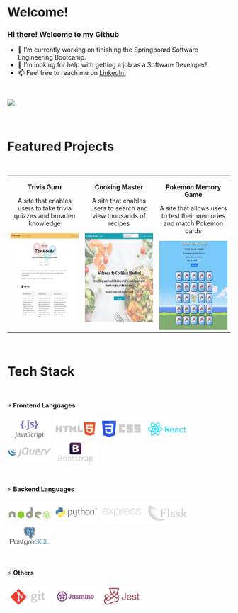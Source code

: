 # Welcome!

### Hi there! Welcome to my Github

- 🔭 I’m currently working on finishing the Springboard Software Engineering Bootcamp. 
- 🤔 I’m looking for help with getting a job as a Software Developer!
- 📫 Feel free to reach me on <a href="https://www.linkedin.com/in/christy-sn-wong/">LinkedIn!</a> 

&nbsp;

<div float="left">
    <a href="https://github.com/christysnwong">
	    <img src="https://github-readme-stats.vercel.app/api/top-langs/?username=christysnwong&hide=procfile&layout=compact&theme=dracula" />
	</a>
</div>

&nbsp;

# Featured Projects

&nbsp;

<table>
    <tr valign="top">
        <td width="33%" align="center">
            <p><b>Trivia Guru</b></p>
            <p>A site that enables users to take trivia quizzes and broaden knowledge</p>
            <a href="https://github.com/christysnwong/trivia">
                <img src="imgs/triviaguru.JPG" alt-text="trivia-guru" height="200px" width="250px"/>
            </a>
        </td>
        <td width="33%" align="center">
            <p><b>Cooking Master</b></p>
            <p>A site that enables users to search and view thousands of recipes</p>
            <a href="https://github.com/christysnwong/cook">
                <img src="imgs/cookingmaster.JPG" alt-text="trivia-guru" height="200px" width="250px"/>
            </a>
        </td>
        <td width="33%" align="center">
            <p><b>Pokemon Memory Game</b></p>
            <p>A site that allows users to test their memories and match Pokemon cards</p>
            <a href="https://github.com/christysnwong/memorygame">
                <img src="imgs/pokemonmemory.JPG" alt-text="trivia-guru" height="200px" width="250px"/>
            </a>
        </td>      
    </tr>

    
</table>

&nbsp;

# Tech Stack

&nbsp;

⚡ **Frontend Languages**

<div float="left">
  <img type="content" height="50" src="imgs/javascript-ar21-ed.svg" alt-text="JavaScript"/>
  <img type="content" height="50" src="imgs/w3_html5-ar21-ed.svg"  alt-text="Html5"/>
  <img type="content" height="50" src="imgs/w3_css-ar21-ed.svg"  alt-text="Css5"/>
  <img type="content" height="50" src="imgs/reactjs-ar21.svg"  alt-text="Reactjs"/>
  <img type="content" height="50" src="imgs/jquery-ar21-ed.svg"  alt-text="JQuery"/>
  <img type="content" height="50" src="imgs/getbootstrap-ar21-ed.svg"  alt-text="Bootstrap"/>
</div>

&nbsp;

⚡ **Backend Languages**

<div float="left">
  <img type="content" height="50" src="imgs/nodejs-ar21-ed.svg"  alt-text="NodeJS"/>
  <img type="content" height="50" src="imgs/python-ar21.svg"  alt-text="Python"/>
  <img type="content" height="50" src="imgs/expressjs-ar21-ed.svg"  alt-text="ExpressJS"/>
  <img type="content" height="50" src="imgs/pocoo_flask-ar21-ed.svg" alt-text="Flask"/>
  <img type="content" height="50" src="imgs/postgresql-ar21.svg"  alt-text="PostgreSQL"/>
</div>

&nbsp;

⚡ **Others**

<div float="left">
  <img type="content" height="50" src="imgs/git-scm-ar21-ed.svg"  alt-text="Git"/>
  <img type="content" height="50" src="imgs/jasmine-ar21.svg" alt-text="Jasmine"/>
  <img type="content" height="50" src="imgs/jestjsio-ar21.svg"  alt-text="Jest"/>
</div>
